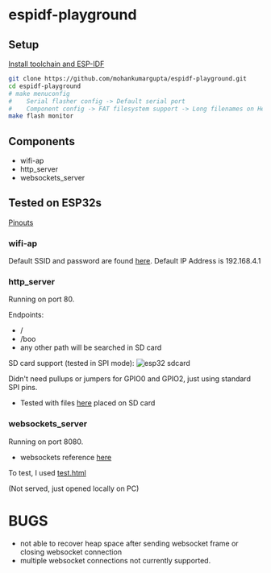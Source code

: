 # espidf-playground

## Setup
[Install toolchain and ESP-IDF](http://esp-idf.readthedocs.io/en/latest/get-started/)

```sh
git clone https://github.com/mohankumargupta/espidf-playground.git
cd espidf-playground
# make menuconfig 
#    Serial flasher config -> Default serial port
#    Component config -> FAT filesystem support -> Long filenames on Heap
make flash monitor
```
## Components
- wifi-ap
- http_server
- websockets_server

## Tested on ESP32s
[Pinouts](https://www.cnx-software.com/wp-content/uploads/2017/05/ESP32-T-Pinout-Diagram-Large.jpg)


### wifi-ap
Default SSID and password are found [here](https://github.com/mohankumargupta/espidf-playground/blob/master/components/wifi_ap/include/wifi_ap.h). Default IP Address is 192.168.4.1
  
### http_server
Running on port 80.

Endpoints:
  - /
  - /boo
  - any other path will be searched in SD card

SD card support (tested in SPI mode):
![esp32 sdcard](https://camo.githubusercontent.com/fe6b89251ae4df2628b1a4c86c57976f22d6d5ba/687474703a2f2f692e696d6775722e636f6d2f34436f584f75522e706e67) 

Didn't need pullups or jumpers for GPIO0 and GPIO2, just using standard SPI pins. 
- Tested with files [here](https://github.com/mohankumargupta/espidf-playground/blob/master/test_data/httpserver_sdcard) placed on SD card

### websockets_server
Running on port 8080.

- websockets reference [here](https://developer.mozilla.org/en-US/docs/Web/API/WebSockets_API/Writing_WebSocket_servers)

To test, I used [test.html](https://github.com/mohankumargupta/espidf-playground/blob/master/test_data/websockets/test.html)

(Not served, just opened locally on PC)

# BUGS
- not able to recover heap space after sending websocket frame or closing websocket connection
- multiple websocket connections not currently supported.




